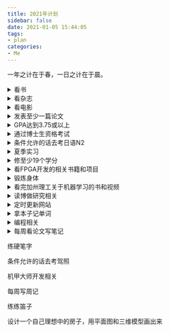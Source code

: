 ```yaml
---
title: 2021年计划
sidebar: false
date: 2021-01-05 15:44:05
tags:
- plan
categories:
- Me
---
```


一年之计在于春，一日之计在于晨。

<!--more-->

<details>
    <summary>看书</summary>
        《回望》
    《东周列国志》
    《莫泊桑文集》
    《曾国藩》
    《张之洞》
    《企业生命周期》
    《三侠五义》
    《卡拉马佐夫兄弟》
    《罪与罚》
    《第三帝国的兴亡》
    《秦谜》
     Computer Architecture: A Quantitative Approach, 5th Edition
     一边看一边写笔记，看完后写读后感
     读几篇古文
</details>

<details>
    <summary>看杂志</summary>
        National Geographic
    Scientific American
</details>

<details>
    <summary>看电影</summary>
        看几部贾樟柯、黑泽明、小津安二郎、是枝裕和的作品，少看好莱坞的爆米花电影
    减少用在bilibili和YouTube上的时间
</details>

<details>
    <summary>发表至少一篇论文</summary>
        每成功发表一篇论文就买一支新的钢笔
</details>

<details>
    <summary>GPA达到3.75或以上</summary>
        全A可以达到3.78
</details>

<details>
    <summary>通过博士生资格考试</summary>
        Electrical Circuit Theory
    Introduction to Digital Systems Design
    Data Structures and Algorithms
    Random Signals and Systems
    Signals and Systems
    Computer Architecture and Design
</details>

<details>
    <summary>条件允许的话去考日语N2</summary>
        1月复习完N5
    2-3月复习完N4
    4-6月负责N3
    剩下的时间准备N2
    9月或10月注册考试
</details>

<details>
    <summary>夏季实习</summary>
        可能是一个兼职加一个全职的实习
</details>

<details>
    <summary>修至少19个学分</summary>
        春季9个学分
    夏季取决于实习的申请结果
    秋季至少修10个学分
</details>

<details>
    <summary>看FPGA开发的相关书籍和项目</summary>
        学习开发板的使用
    看IP核开发指南
    搜索开源的FPGA项目
</details>

<details>
    <summary>锻炼身体</summary>
        跑步
    举哑铃
    早睡早起
    进行新冠病毒的自助检测
    接种新冠疫苗
</details>

<details>
    <summary>看完加州理工关于机器学习的书和视频</summary>
        书和视频同步进行
    有课件供下载
</details>

<details>
    <summary>读博做研究相关</summary>
        Champsim模拟器写码
    优化游戏运行帧数
    可能要学习显卡架构及优化方法
</details>

<details>
    <summary>定时更新网站</summary>
        每月发一篇反省和总结的文章
    可以换字体，主题，颜色和排版
    给自己的网站加一个地图，上面标记好自己去过的地方和时间
</details>

<details>
    <summary>拿本子记单词</summary>
        日语
    英语
    古文
</details>

<details>
    <summary>编程相关</summary>
        CUDA GPGPU
    Perl
    虚幻四图像引擎
    GitHub上关于编写操作系统的教程
    看GitHub上人气高的项目，看看能不能给自己做研究增加灵感
    康威生命游戏(Conway's Game of Life)的代码
</details>

<details>
    <summary>每周看论文写笔记</summary>
        香农关于信息论的书籍和论文
    ISCA 2020的论文
    MICRO 2020的论文
</details>

练硬笔字

条件允许的话去考驾照

机甲大师开发相关

每周写周记

练练笛子

设计一个自己理想中的房子，用平面图和三维模型画出来
